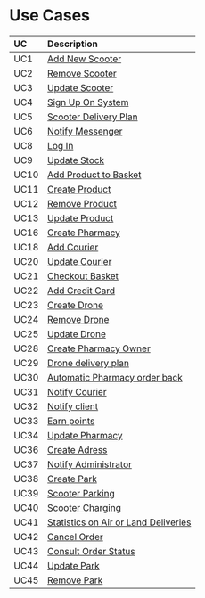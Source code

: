 # Use Cases
| UC | Description                                                               |                   
|:----|:------------------------------------------------------------------------|
| UC1 | [Add New Scooter](SPRINT_1/UC1-Add_new_Scooter/UC1.md)   |
| UC2 | [Remove Scooter](SPRINT_1/UC2-Remove_Scooter/UC2.md)  |
| UC3 | [Update Scooter](SPRINT_1/UC3-Update_Scooter_List/UC3.md)|
| UC4 | [Sign Up On System](SPRINT_1/UC4-Sign_Up_on_System/UC4.md)|
| UC5 | [Scooter Delivery Plan](SPRINT_2/UC5-Scooter_Delivery_Plan)|
| UC6 | [Notify Messenger](SPRINT_1/UC6-Notify_Messenger/UC6.md)|
| UC8 | [Log In](SPRINT_1/UC8-Log_In/UC8.md)|
| UC9 | [Update Stock](SPRINT_1/UC9-Update_Stock/UC9.md)|
| UC10 | [Add Product to Basket](SPRINT_1/UC10-Add_Product_to_Basket/UC10.md)|
| UC11 | [Create Product](SPRINT_1/UC11-Create_Product/UC11.md)|
| UC12 | [Remove Product](SPRINT_1/UC12-Remove_Product/UC12.md)|
| UC13 | [Update Product](SPRINT_1/UC13-Update_Product/UC13.md)|
| UC16 | [Create Pharmacy](SPRINT_1/UC16-Create_Pharmacy/UC16.md)|
| UC18 | [Add Courier](SPRINT_1/UC18-Add_Courier/UC18.md)|
| UC20 | [Update Courier](SPRINT_1/UC20-Update_Courier/UC20.md)|
| UC21 | [Checkout Basket](SPRINT_1/UC21-Checkout_Basket/UC21.md)|
| UC22 | [Add Credit Card](SPRINT_1/UC22-Add_Credit_Card/UC22.md)|
| UC23 | [Create Drone](SPRINT_2/UC23-Create_Drone/UC23.md)|
| UC24 | [Remove Drone](SPRINT_2/UC24-Remove_Drone/UC24.md)|
| UC25 | [Update Drone](SPRINT_2/UC25_Update_Drone/UC25.md)|
| UC28 | [Create Pharmacy Owner](SPRINT_2/UC28-Create_Pharmacy_Owner/UC28.md)|
| UC29 | [Drone delivery plan](SPRINT_2/UC29-Drone_delivery_plan/UC29.md)|
| UC30 | [Automatic Pharmacy order back](SPRINT_2/UC30-Automatic_Pharmacy_order_back/UC30.md)|
| UC31 | [Notify Courier](SPRINT_2/UC31-Notify_Courier/UC31.md)|
| UC32 | [Notify client](SPRINT_2/UC32-Notify_client/UC32.md)|
| UC33 | [Earn points](SPRINT_2/UC33-Earn_points/UC33.md)|
| UC34 | [Update Pharmacy](SPRINT_2/UC34-Update_Pharmacy/UC34.md)|
| UC36 | [Create Adress](SPRINT_2/UC36-Create_Adress/UC36.md)|
| UC37 | [Notify Administrator](SPRINT_2/UC37-Notify_Administrator/UC37.md)|
| UC38 | [Create Park](SPRINT_2/UC38-Create_Park/UC38.md)|
| UC39 | [Scooter Parking](SPRINT_3/UC39-Scooter_Parking/UC39.md)|
| UC40 | [Scooter Charging](SPRINT_2/UC40-Scooter_Charging/UC40.md)|
| UC41 | [Statistics on Air or Land Deliveries](SPRINT_3/UC41-Statistics_on_air_or_land_deliveries/UC41.md)|
| UC42 | [Cancel Order](SPRINT_3/UC42-Cancel_Order/UC42.md)|
| UC43 | [Consult Order Status](SPRINT_3/UC43-Consult_Order_Status/UC43.md)|
| UC44 | [Update Park](SPRINT_3/UC44-Update_Park/UC44.md)|
| UC45 | [Remove Park](SPRINT_3/UC45-Remove_Park/UC45.md)|
